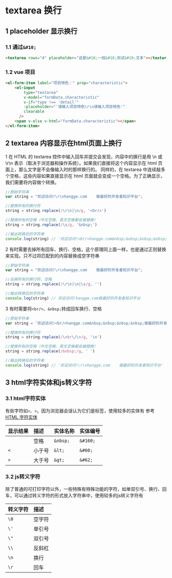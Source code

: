 # textarea 换行

## 1 placeholder 显示换行

### 1.1 通过`&#10;`

```html
<textarea rows="4" placeholder="这是&#10;一段&#10;测试&#10;文本"></textarea>
```

### 1.2 vue 项目

```html
<el-form-item label="项目特色：" prop="characteristic">
    <el-input
        type="textarea"
        v-model="formData.characteristic"
        v-if="type !== 'detail'"
        :placeholder="'请输入项目特色\r\n请输入项目特色'"
        clearable
      />
    <span v-else v-html="formData.characteristic"></span>
</el-form-item>
```

## 2 textarea 内容显示在html页面上换行

1 在 HTML 的 textarea 控件中输入回车并提交会发现，内容中的换行是用 \n 或 \r\n 表示（取决于浏览器和操作系统）。如果我们直接将这个内容显示在 html 页面上，那么文字是不会像输入时的那样换行的。
同样的，在 textarea 中连续敲多个空格，这些内容如果直接显示在 html 页面就会变成一个空格。为了正确显示，我们需要将内容做个转换。

```js
//原始字符串
var string = "欢迎访问!\r\nhangge.com    做最好的开发者知识平台";

//替换所有的换行符
string = string.replace(/\r\n|\n/g, '<br/>')

//替换所有的空格（中文空格、英文空格都会被替换）
string = string.replace(/\s/g, '&nbsp;')

//输出转换后的字符串
console.log(string) // '欢迎访问!<br/>hangge.com&nbsp;&nbsp;&nbsp;&nbsp;做最好的开发者知识平台'，若vue项目，可通过v-html展示该文本
```

2 有时需要去掉所有回车、换行、空格，这个原理同上面一样，也是通过正则替换来实现。只不过将匹配到的内容替换成空字符串

```js
//原始字符串
var string = "欢迎访问!\r\nhangge.com    做最好的开发者知识平台";

//去掉所有的换行符、空格
string = string.replace(/\r\n|\n|\s/g, '')

//输出转换后的字符串
console.log(string) // 欢迎访问!hangge.com做最好的开发者知识平台
```

3 有时需要将`<br/>`、`&nbsp;`转成回车换行、空格

```js
//原始字符串
var string = '欢迎访问!<br/>hangge.com&nbsp;&nbsp;&nbsp;&nbsp;做最好的开发者知识平台'

//替换所有的换行符
string = string.replace(/\<br\/\>/g, '\n')

//替换所有的空格（中文空格、英文空格都会被替换）
string = string.replace(/&nbsp;/g, ' ')

//输出转换后的字符串
console.log(string) // '欢迎访问!\r\nhangge.com    做最好的开发者知识平台'
```

## 3 html字符实体和js转义字符

### 3.1 html字符实体

有些字符如`<`、`>`，因为浏览器会误认为它们是标签，使用较多的实体有
参考[HTML 字符实体](http://www.w3school.com.cn/html/html_entities.asp)

显示结果 | 描述 | 实体名称 | 实体编号
:--|:--|:--|:--
|  | 空格 | `&nbsp;` | `&#160;`
 `<` | 小于号 | `&lt;` | `&#60;`
 `>` | 大于号 | `&gt;` | `&#62;`

### 3.2 js转义字符

除了普通的可打印字符以外，一些特殊有特殊功能的字符，如单双引号、换行、回车，可以通过转义字符的形式放入字符串中，使用较多的js转义字符有

转义字符 | 描述
:-- |:--
`\0` | 空字符
`\'` | 单引号
`\"` | 双引号
`\\` | 反斜杠
`\n` | 换行
`\r` | 回车

